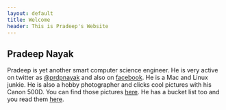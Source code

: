 ```yaml
---
layout: default
title: Welcome
header: This is Pradeep's Website
---
```

 <div class="hero-unit"> 

Pradeep Nayak
-------------
Pradeep is yet another smart computer science engineer. He is very active on twitter as [@prdpnayak](http://twitter.com/prdpnayak) and also on [facebook](http://facebook.com/pradeepnayak). He is a Mac and Linux junkie. He is also a hobby photographer and clicks cool pictures with his Canon 500D. You can find those pictures [here](/photos). He has a bucket list too and you read them [here](/bucket.html).

</div>